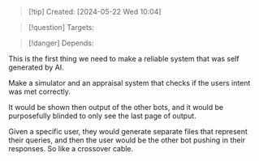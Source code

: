 
>[!tip] Created: [2024-05-22 Wed 10:04]

>[!question] Targets: 

>[!danger] Depends: 

This is the first thing we need to make a reliable system that was self generated by AI.

Make a simulator and an appraisal system that checks if the users intent was met correctly.

It would be shown then output of the other bots, and it would be purposefully blinded to only see the last page of output.

Given a specific user, they would generate separate files that represent their queries, and then the user would be the other bot pushing in their responses.  So like a crossover cable.
